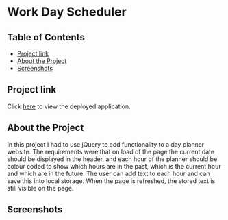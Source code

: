 <h1>Work Day Scheduler</h1>

<h2> Table of Contents </h2>

- [Project link](#project-link)
- [About the Project](#about-the-project)
- [Screenshots](#screenshots)

## Project link

Click [here](https://natasha-mann.github.io/work-day-scheduler/) to view the deployed application.

## About the Project

In this project I had to use jQuery to add functionality to a day planner website. The requirements were that on load of the page the current date should be displayed in the header, and each hour of the planner should be colour coded to show which hours are in the past, which is the current hour and which are in the future. The user can add text to each hour and can save this into local storage. When the page is refreshed, the stored text is still visible on the page.

## Screenshots
